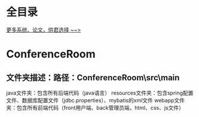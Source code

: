 # 全目录

[更多系统、论文，供君选择 ~~>](https://www.yuque.com/wisebit/blog)
# ConferenceRoom

## 文件夹描述：路径：ConferenceRoom\src\main
java文件夹：包含所有后端代码（java语言）
resources文件夹：包含spring配置文件、数据库配置文件（jdbc.properties）、mybatis的xml文件
webapp文件夹：包含所有前端代码（front用户端、back管理员端，html、css、js文件）



